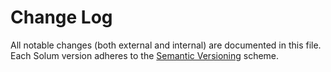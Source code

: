 # Change Log
All notable changes (both external and internal) are documented in this file. Each Solum version adheres to the [Semantic Versioning](http://semver.org) scheme.